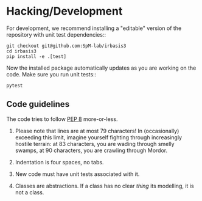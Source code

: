 Hacking/Development
===================
For development, we recommend installing a "editable" version of the
repository with unit test dependencies::

    git checkout git@github.com:SpM-lab/irbasis3
    cd irbasis3
    pip install -e .[test]

Now the installed package automatically updates as you are working on the code.
Make sure you run unit tests::

    pytest

Code guidelines
---------------
The code tries to follow [PEP 8] more-or-less.

 1. Please note that lines are at most 79 characters!  In (occasionally)
    exceeding this limit, imagine yourself fighting through increasingly
    hostile terrain: at 83 characters, you are wading through smelly swamps, at
    90 characters, you are crawling through Mordor.

 2. Indentation is four spaces, no tabs.

 3. New code must have unit tests associated with it.

 4. Classes are abstractions.  If a class has no clear *thing* its modelling,
    it is not a class.

[PEP 8]: https://www.python.org/dev/peps/pep-0008/
